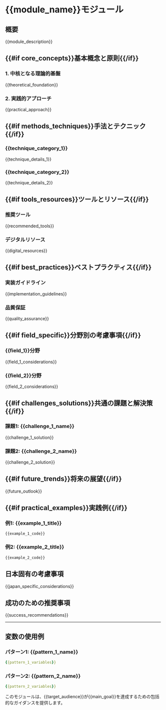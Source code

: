 # {{module_name}}モジュール

## 概要
{{module_description}}

## {{#if core_concepts}}基本概念と原則{{/if}}

### 1. 中核となる理論的基盤

{{theoretical_foundation}}

### 2. 実践的アプローチ

{{practical_approach}}

## {{#if methods_techniques}}手法とテクニック{{/if}}

### {{technique_category_1}}

{{technique_details_1}}

### {{technique_category_2}}

{{technique_details_2}}

## {{#if tools_resources}}ツールとリソース{{/if}}

### 推奨ツール

{{recommended_tools}}

### デジタルリソース

{{digital_resources}}

## {{#if best_practices}}ベストプラクティス{{/if}}

### 実装ガイドライン

{{implementation_guidelines}}

### 品質保証

{{quality_assurance}}

## {{#if field_specific}}分野別の考慮事項{{/if}}

### {{field_1}}分野

{{field_1_considerations}}

### {{field_2}}分野

{{field_2_considerations}}

## {{#if challenges_solutions}}共通の課題と解決策{{/if}}

### 課題1: {{challenge_1_name}}
{{challenge_1_solution}}

### 課題2: {{challenge_2_name}}
{{challenge_2_solution}}

## {{#if future_trends}}将来の展望{{/if}}

{{future_outlook}}

## {{#if practical_examples}}実践例{{/if}}

### 例1: {{example_1_title}}
```{{example_1_language}}
{{example_1_code}}
```

### 例2: {{example_2_title}}
```{{example_2_language}}
{{example_2_code}}
```

## 日本固有の考慮事項

{{japan_specific_considerations}}

## 成功のための推奨事項

{{success_recommendations}}

---

## 変数の使用例

### パターン1: {{pattern_1_name}}
```yaml
{{pattern_1_variables}}
```

### パターン2: {{pattern_2_name}}
```yaml
{{pattern_2_variables}}
```

このモジュールは、{{target_audience}}が{{main_goal}}を達成するための包括的なガイダンスを提供します。